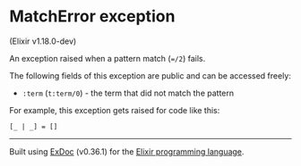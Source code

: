 # MatchError exception
(Elixir v1.18.0-dev)

An exception raised when a pattern match (`=/2`) fails.

The following fields of this exception are public and can be accessed freely:

- `:term` (`t:term/0`) - the term that did not match the pattern

For example, this exception gets raised for code like this:

    [_ | _] = []



---
Built using [ExDoc](https://github.com/elixir-lang/ex_doc "ExDoc") (v0.36.1) for the [Elixir programming language](href="https://elixir-lang.org" "Elixir").
